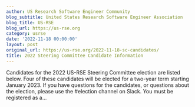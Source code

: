```yaml
---
author: US Research Software Engineer Community
blog_subtitle: United States Research Software Engineer Association
blog_title: US-RSE
blog_url: https://us-rse.org
category: usrse
date: '2022-11-18 00:00:00'
layout: post
original_url: https://us-rse.org/2022-11-18-sc-candidates/
title: 2022 Steering Committee Candidate Information
---
```


Candidates for the 2022 US-RSE Steering Committee election are listed below. Four of these candidates will be elected for a two-year term starting January 2023. If you have questions for the candidates, or questions about the election, please use the #election channel on Slack. You must be registered as a...